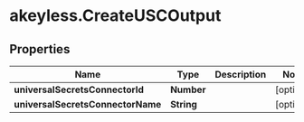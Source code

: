 # akeyless.CreateUSCOutput

## Properties

Name | Type | Description | Notes
------------ | ------------- | ------------- | -------------
**universalSecretsConnectorId** | **Number** |  | [optional] 
**universalSecretsConnectorName** | **String** |  | [optional] 


